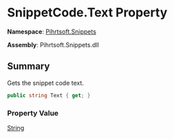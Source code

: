 # SnippetCode\.Text Property

**Namespace**: [Pihrtsoft.Snippets](../../README.md)

**Assembly**: Pihrtsoft\.Snippets\.dll

## Summary

Gets the snippet code text\.

```csharp
public string Text { get; }
```

### Property Value

[String](https://docs.microsoft.com/en-us/dotnet/api/system.string)

